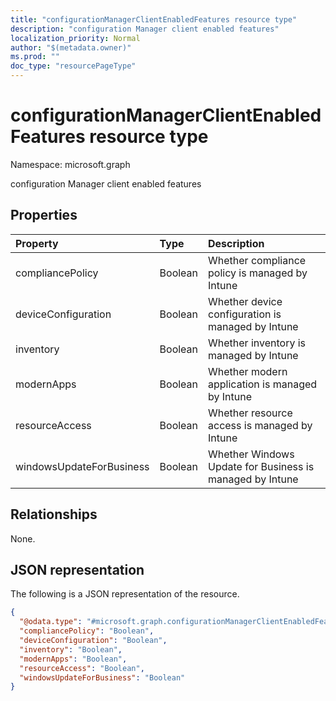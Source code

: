 ```yaml
---
title: "configurationManagerClientEnabledFeatures resource type"
description: "configuration Manager client enabled features"
localization_priority: Normal
author: "$(metadata.owner)"
ms.prod: ""
doc_type: "resourcePageType"
---
```


# configurationManagerClientEnabledFeatures resource type

Namespace: microsoft.graph

configuration Manager client enabled features

## Properties

| Property                 | Type    | Description                                              |
| :----------------------- | :------ | :------------------------------------------------------- |
| compliancePolicy         | Boolean | Whether compliance policy is managed by Intune           |
| deviceConfiguration      | Boolean | Whether device configuration is managed by Intune        |
| inventory                | Boolean | Whether inventory is managed by Intune                   |
| modernApps               | Boolean | Whether modern application is managed by Intune          |
| resourceAccess           | Boolean | Whether resource access is managed by Intune             |
| windowsUpdateForBusiness | Boolean | Whether Windows Update for Business is managed by Intune |

## Relationships

None.

## JSON representation

The following is a JSON representation of the resource.

<!-- {
  "blockType": "resource",
  "@odata.type": "microsoft.graph.configurationManagerClientEnabledFeatures",
}
-->

```json
{
  "@odata.type": "#microsoft.graph.configurationManagerClientEnabledFeatures",
  "compliancePolicy": "Boolean",
  "deviceConfiguration": "Boolean",
  "inventory": "Boolean",
  "modernApps": "Boolean",
  "resourceAccess": "Boolean",
  "windowsUpdateForBusiness": "Boolean"
}
```